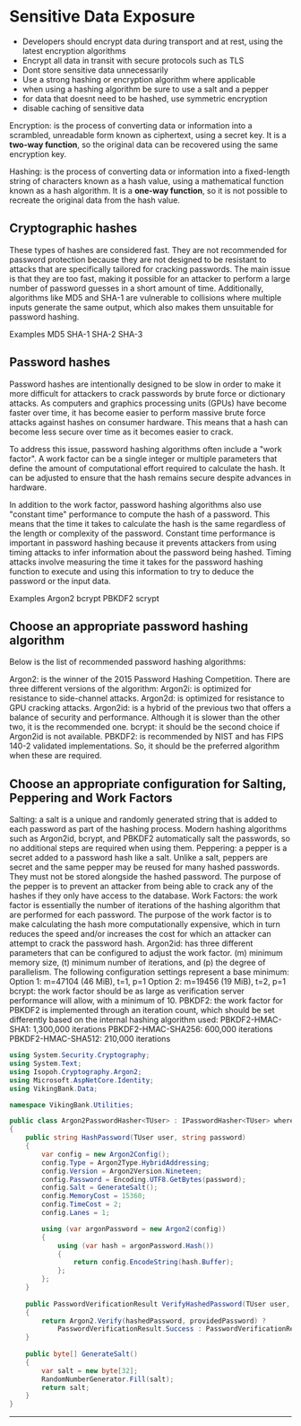 # Sensitive Data Exposure
- Developers should encrypt data during transport and at rest, using the latest encryption algorithms
- Encrypt all data in transit with secure protocols such as TLS
- Dont store sensitive data unnecessarily
- Use a strong hashing or encryption algorithm where applicable
- when using a hashing algorithm be sure to use a salt and a pepper
- for data that doesnt need to be hashed, use symmetric encryption
- disable caching of sensitive data

Encryption: is the process of converting data or information into a scrambled, unreadable form known as ciphertext, using a secret key. It is a **two-way function**, so the original data can be recovered using the same encryption key.

Hashing: is the process of converting data or information into a fixed-length string of characters known as a hash value, using a mathematical function known as a hash algorithm. It is a **one-way function**, so it is not possible to recreate the original data from the hash value.

## Cryptographic hashes
These types of hashes are considered fast. They are not recommended for password protection because they are not designed to be resistant to attacks that are specifically tailored for cracking passwords. The main issue is that they are too fast, making it possible for an attacker to perform a large number of password guesses in a short amount of time. Additionally, algorithms like MD5 and SHA-1 are vulnerable to collisions where multiple inputs generate the same output, which also makes them unsuitable for password hashing.

Examples
MD5
SHA-1
SHA-2
SHA-3

## Password hashes
Password hashes are intentionally designed to be slow in order to make it more difficult for attackers to crack passwords by brute force or dictionary attacks. As computers and graphics processing units (GPUs) have become faster over time, it has become easier to perform massive brute force attacks against hashes on consumer hardware. This means that a hash can become less secure over time as it becomes easier to crack.

To address this issue, password hashing algorithms often include a "work factor". A work factor can be a single integer or multiple parameters that define the amount of computational effort required to calculate the hash. It can be adjusted to ensure that the hash remains secure despite advances in hardware.

In addition to the work factor, password hashing algorithms also use "constant time" performance to compute the hash of a password. This means that the time it takes to calculate the hash is the same regardless of the length or complexity of the password. Constant time performance is important in password hashing because it prevents attackers from using timing attacks to infer information about the password being hashed. Timing attacks involve measuring the time it takes for the password hashing function to execute and using this information to try to deduce the password or the input data.

Examples
Argon2
bcrypt
PBKDF2
scrypt


## Choose an appropriate password hashing algorithm
Below is the list of recommended password hashing algorithms:

Argon2: is the winner of the 2015 Password Hashing Competition. There are three different versions of the algorithm:
Argon2i: is optimized for resistance to side-channel attacks.
Argon2d: is optimized for resistance to GPU cracking attacks.
Argon2id: is a hybrid of the previous two that offers a balance of security and performance. Although it is slower than the other two, it is the recommended one.
bcrypt: it should be the second choice if Argon2id is not available.
PBKDF2: is recommended by NIST and has FIPS 140-2 validated implementations. So, it should be the preferred algorithm when these are required.


## Choose an appropriate configuration for Salting, Peppering and Work Factors
Salting: a salt is a unique and randomly generated string that is added to each password as part of the hashing process. Modern hashing algorithms such as Argon2id, bcrypt, and PBKDF2 automatically salt the passwords, so no additional steps are required when using them.
Peppering: a pepper is a secret added to a password hash like a salt. Unlike a salt, peppers are secret and the same pepper may be reused for many hashed passwords. They must not be stored alongside the hashed password. The purpose of the pepper is to prevent an attacker from being able to crack any of the hashes if they only have access to the database.
Work Factors: the work factor is essentially the number of iterations of the hashing algorithm that are performed for each password. The purpose of the work factor is to make calculating the hash more computationally expensive, which in turn reduces the speed and/or increases the cost for which an attacker can attempt to crack the password hash.
Argon2id: has three different parameters that can be configured to adjust the work factor. (m) minimum memory size, (t) minimum number of iterations, and (p) the degree of parallelism. The following configuration settings represent a base minimum:
Option 1: m=47104 (46 MiB), t=1, p=1
Option 2: m=19456 (19 MiB), t=2, p=1
bcrypt: the work factor should be as large as verification server performance will allow, with a minimum of 10.
PBKDF2: the work factor for PBKDF2 is implemented through an iteration count, which should be set differently based on the internal hashing algorithm used:
PBKDF2-HMAC-SHA1: 1,300,000 iterations
PBKDF2-HMAC-SHA256: 600,000 iterations
PBKDF2-HMAC-SHA512: 210,000 iterations


```csharp
using System.Security.Cryptography;
using System.Text;
using Isopoh.Cryptography.Argon2;
using Microsoft.AspNetCore.Identity;
using VikingBank.Data;

namespace VikingBank.Utilities;

public class Argon2PasswordHasher<TUser> : IPasswordHasher<TUser> where TUser : User
{
    public string HashPassword(TUser user, string password)
    {
        var config = new Argon2Config();
        config.Type = Argon2Type.HybridAddressing;
        config.Version = Argon2Version.Nineteen;
        config.Password = Encoding.UTF8.GetBytes(password);
        config.Salt = GenerateSalt();
        config.MemoryCost = 15360;
        config.TimeCost = 2;
        config.Lanes = 1;

        using (var argonPassword = new Argon2(config))
        {
            using (var hash = argonPassword.Hash())
            {
                return config.EncodeString(hash.Buffer);
            };
        };
    }
    
    public PasswordVerificationResult VerifyHashedPassword(TUser user, string hashedPassword, string providedPassword)
    {
        return Argon2.Verify(hashedPassword, providedPassword) ?
            PasswordVerificationResult.Success : PasswordVerificationResult.Failed;
    }
    
    public byte[] GenerateSalt()
    {
        var salt = new byte[32];
        RandomNumberGenerator.Fill(salt);
        return salt;
    }
}
```
---
